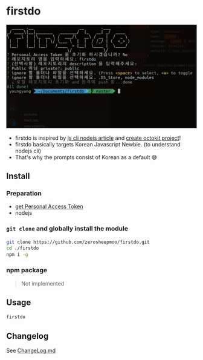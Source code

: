 # firstdo

![main](./main.png)

- firstdo is inspired by [js cli nodejs article](https://www.sitepoint.com/javascript-command-line-interface-cli-node-js/)
  and [create octokit project](https://github.com/octokit/create-octokit-project.js)!
- firstdo basically targets Korean Javascript Newbie. (to understand nodejs cli)
- That's why the prompts consist of Korean as a default :smile:

## Install

### Preparation

- [get Personal Access Token](https://docs.github.com/en/github/authenticating-to-github/creating-a-personal-access-token)
- nodejs

### `git clone` and globally install the module

```bash
git clone https://github.com/zerosheepmoo/firstdo.git
cd ./firstdo
npm i -g
```

### npm package

> Not implemented

## Usage

```bash
firstdo
```

## Changelog

See [ChangeLog.md](./ChangeLog.md)
